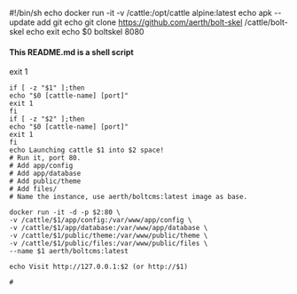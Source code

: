 #!/bin/sh
echo docker run -it -v /cattle:/opt/cattle alpine:latest
echo apk --update add git
echo git clone https://github.com/aerth/bolt-skel /cattle/bolt-skel
echo exit
echo $0 boltskel 8080
#### This README.md is a shell script 
exit 1
```
if [ -z "$1" ];then
echo "$0 [cattle-name] [port]"
exit 1
fi
if [ -z "$2" ];then
echo "$0 [cattle-name] [port]"
exit 1
fi
echo Launching cattle $1 into $2 space!
# Run it, port 80.
# Add app/config
# Add app/database
# Add public/theme
# Add files/
# Name the instance, use aerth/boltcms:latest image as base.

docker run -it -d -p $2:80 \
-v /cattle/$1/app/config:/var/www/app/config \
-v /cattle/$1/app/database:/var/www/app/database \
-v /cattle/$1/public/theme:/var/www/public/theme \
-v /cattle/$1/public/files:/var/www/public/files \
--name $1 aerth/boltcms:latest

echo Visit http://127.0.0.1:$2 (or http://$1)

#
```
#
